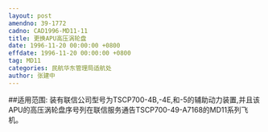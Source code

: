 ```yaml
---
layout: post
amendno: 39-1772
cadno: CAD1996-MD11-11
title: 更换APU高压涡轮盘
date: 1996-11-20 00:00:00 +0800
effdate: 1996-11-20 00:00:00 +0800
tag: MD11
categories: 民航华东管理局适航处
author: 张建中
---
```


##适用范围:
装有联信公司型号为TSCP700-4B,-4E,和-5的辅助动力装置,并且该APU的高压涡轮盘序号列在联信服务通告TSCP700-49-A7168的MD11系列飞机。

